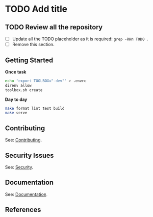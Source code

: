 # TODO Add title

## TODO Review all the repository

- [ ] Update all the TODO placeholder as it is required: `grep -RHn TODO .`
- [ ] Remove this section.

## Getting Started

**Once task**

```bash
echo 'export TOOLBOX="-dev"' > .envrc
direnv allow
toolbox.sh create
```

**Day to day**

```bash
make format lint test build
make serve
```

## Contributing

See: [Contributing](docs/CONTRIBUTING.md).

## Security Issues

See: [Security](docs/SECURITY.md).

## Documentation

See: [Documentation](docs/index.md).

## References


